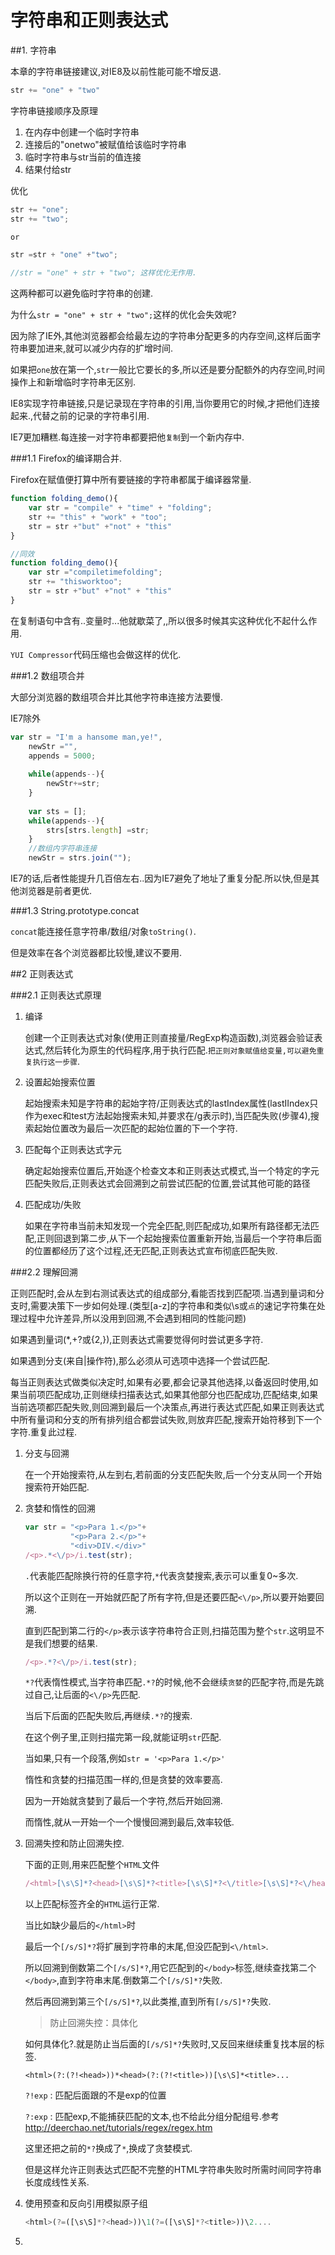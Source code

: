 # 字符串和正则表达式

##1. 字符串

本章的字符串链接建议,对IE8及以前性能可能不增反退.

```javascript
str += "one" + "two"
```

字符串链接顺序及原理

1. 在内存中创建一个临时字符串
2. 连接后的"onetwo"被赋值给该临时字符串
3. 临时字符串与str当前的值连接
4. 结果付给str

优化
```javascript
str += "one";
str += "two";

or

str =str + "one" +"two";

//str = "one" + str + "two"; 这样优化无作用.
```

这两种都可以避免临时字符串的创建.

为什么`str = "one" + str + "two";`这样的优化会失效呢?

因为除了IE外,其他浏览器都会给最左边的字符串分配更多的内存空间,这样后面字符串要加进来,就可以减少内存的扩增时间.

如果把`one`放在第一个,`str`一般比它要长的多,所以还是要分配额外的内存空间,时间操作上和新增临时字符串无区别.

IE8实现字符串链接,只是记录现在字符串的引用,当你要用它的时候,才把他们连接起来.,代替之前的记录的字符串引用.

IE7更加糟糕.每连接一对字符串都要把他`复制`到一个新内存中.

###1.1 Firefox的编译期合并.

Firefox在赋值便打算中所有要链接的字符串都属于编译器常量.

```javascript
function folding_demo(){
    var str = "compile" + "time" + "folding";
    str += "this" + "work" + "too";
    str = str +"but" +"not" + "this"
}

//同效
function folding_demo(){
    var str ="compiletimefolding";
    str += "thisworktoo";
    str = str +"but" +"not" + "this"
}
```

在复制语句中含有..变量时...他就歇菜了,,所以很多时候其实这种优化不起什么作用.

`YUI Compressor`代码压缩也会做这样的优化.

###1.2 数组项合并

大部分浏览器的数组项合并比其他字符串连接方法要慢.

IE7除外

```javascript
var str = "I'm a hansome man,ye!",
    newStr ="",
    appends = 5000;
    
    while(appends--){
        newStr+=str;
    }
    
    var sts = [];
    while(appends--){
        strs[strs.length] =str;
    }
    //数组内字符串连接
    newStr = strs.join("");
```
IE7的话,后者性能提升几百倍左右..因为IE7避免了地址了重复分配.所以快,但是其他浏览器是前者更优.


###1.3 String.prototype.concat

`concat`能连接任意字符串/数组/对象`toString()`.

但是效率在各个浏览器都比较慢,建议不要用.

##2 正则表达式

###2.1 正则表达式原理

1. 编译

    创建一个正则表达式对象(使用正则直接量/RegExp构造函数),浏览器会验证表达式,然后转化为原生的代码程序,用于执行匹配.`把正则对象赋值给变量,可以避免重复执行这一步骤`.
2. 设置起始搜索位置
    
    起始搜索未知是字符串的起始字符/正则表达式的lastIndex属性(lastIIndex只作为exec和test方法起始搜索未知,并要求在/g表示时),当匹配失败(步骤4),搜索起始位置改为最后一次匹配的起始位置的下一个字符.
3. 匹配每个正则表达式字元
    
    确定起始搜索位置后,开始逐个检查文本和正则表达式模式,当一个特定的字元匹配失败后,正则表达式会回溯到之前尝试匹配的位置,尝试其他可能的路径

4. 匹配成功/失败
    
    如果在字符串当前未知发现一个完全匹配,则匹配成功,如果所有路径都无法匹配,正则回退到第二步,从下一个起始搜索位置重新开始,当最后一个字符串后面的位置都经历了这个过程,还无匹配,正则表达式宣布彻底匹配失败.

###2.2 理解回溯

正则匹配时,会从左到右测试表达式的组成部分,看能否找到匹配项.当遇到量词和分支时,需要决策下一步如何处理.(类型[a-z]的字符串和类似\s或`点`的速记字符集在处理过程中允许差异,所以没用到回溯,不会遇到相同的性能问题)

如果遇到量词(*,+?或{2,}),正则表达式需要觉得何时尝试更多字符.

如果遇到分支(来自|操作符),那么必须从可选项中选择一个尝试匹配.

每当正则表达式做类似决定时,如果有必要,都会记录其他选择,以备返回时使用,如果当前项匹配成功,正则继续扫描表达式,如果其他部分也匹配成功,匹配结束,如果当前选项都匹配失败,则回溯到最后一个决策点,再进行表达式匹配,如果正则表达式中所有量词和分支的所有排列组合都尝试失败,则放弃匹配,搜索开始符移到下一个字符.重复此过程.

1. 分支与回溯

    在一个开始搜索符,从左到右,若前面的分支匹配失败,后一个分支从同一个开始搜索符开始匹配.
    
2. 贪婪和惰性的回溯
    
    ```javascript
    var str = "<p>Para 1.</p>"+
              "<p>Para 2.</p>"+
              "<div>DIV.</div>"
    /<p>.*<\/p>/i.test(str);
    ```
    `.`代表能匹配除换行符的任意字符,`*`代表贪婪搜索,表示可以重复0~多次.
    
    所以这个正则在一开始就匹配了所有字符,但是还要匹配`<\/p>`,所以要开始要回溯.
    
    直到匹配到第二行的`</p>`表示该字符串符合正则,扫描范围为整个`str`.这明显不是我们想要的结果.
    
    ```javascript
    /<p>.*?<\/p>/i.test(str);
    ```
    `*?`代表惰性模式,当字符串匹配`.*?`的时候,他不会继续`贪婪`的匹配字符,而是先跳过自己,让后面的`<\/p>`先匹配.
    
    当后下后面的匹配失败后,再继续`.*?`的搜索.
    
    在这个例子里,正则扫描完第一段,就能证明`str`匹配.
    
    当如果,只有一个段落,例如`str = '<p>Para 1.</p>'`
    
    惰性和贪婪的扫描范围一样的,但是贪婪的效率要高.
    
    因为一开始就贪婪到了最后一个字符,然后开始回溯.
    
    而惰性,就从一开始一个一个慢慢回溯到最后,效率较低.

3. 回溯失控和防止回溯失控.
    
    下面的正则,用来匹配整个`HTML`文件

    ```javascript
    /<html>[\s\S]*?<head>[\s\S]*?<title>[\s\S]*?<\/title>[\s\S]*?<\/head>[/s/S]*?<body>[\s\S]*?<\/body>[\s\S]*?<\/html>
    ```
    以上匹配标签齐全的`HTML`运行正常.
    
    当比如缺少最后的`</html>`时
    
    最后一个`[/s/S]*?`将扩展到字符串的末尾,但没匹配到`<\/html>`.
    
    所以回溯到倒数第二个`[/s/S]*?`,用它匹配到的`</body>`标签,继续查找第二个`</body>`,直到字符串末尾.倒数第二个`[/s/S]*?`失败.
    
    然后再回溯到第三个`[/s/S]*?`,以此类推,直到所有`[/s/S]*?`失败.
    
    >防止回溯失控：具体化
    
    如何具体化?.就是防止当后面的`[/s/S]*?`失败时,又反回来继续重复找本层的标签.
    
    `<html>(?:(?!<head>))*<head>(?:(?!<title>))[\s\S]*<title>...`
    
    `?!exp` : 匹配后面跟的不是exp的位置
    
    `?:exp` : 匹配exp,不能捕获匹配的文本,也不给此分组分配组号.参考<http://deerchao.net/tutorials/regex/regex.htm>
    
    这里还把之前的`*?`换成了`*`,换成了贪婪模式.
    
    但是这样允许正则表达式匹配不完整的HTML字符串失败时所需时间同字符串长度成线性关系.
    
4. 使用预查和反向引用模拟原子组

    ```javascript
    <html>(?=([\s\S]*?<head>))\1(?=([\s\S]*?<title>))\2....
    ```
    
    
5. 
